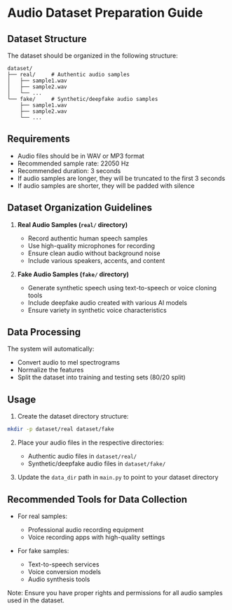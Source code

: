 # Audio Dataset Preparation Guide

## Dataset Structure
The dataset should be organized in the following structure:
```
dataset/
├── real/     # Authentic audio samples
│   ├── sample1.wav
│   ├── sample2.wav
│   └── ...
└── fake/     # Synthetic/deepfake audio samples
    ├── sample1.wav
    ├── sample2.wav
    └── ...
```

## Requirements
- Audio files should be in WAV or MP3 format
- Recommended sample rate: 22050 Hz
- Recommended duration: 3 seconds
- If audio samples are longer, they will be truncated to the first 3 seconds
- If audio samples are shorter, they will be padded with silence

## Dataset Organization Guidelines
1. **Real Audio Samples (`real/` directory)**
   - Record authentic human speech samples
   - Use high-quality microphones for recording
   - Ensure clean audio without background noise
   - Include various speakers, accents, and content

2. **Fake Audio Samples (`fake/` directory)**
   - Generate synthetic speech using text-to-speech or voice cloning tools
   - Include deepfake audio created with various AI models
   - Ensure variety in synthetic voice characteristics

## Data Processing
The system will automatically:
- Convert audio to mel spectrograms
- Normalize the features
- Split the dataset into training and testing sets (80/20 split)

## Usage
1. Create the dataset directory structure:
```bash
mkdir -p dataset/real dataset/fake
```

2. Place your audio files in the respective directories:
   - Authentic audio files in `dataset/real/`
   - Synthetic/deepfake audio files in `dataset/fake/`

3. Update the `data_dir` path in `main.py` to point to your dataset directory

## Recommended Tools for Data Collection
- For real samples:
  - Professional audio recording equipment
  - Voice recording apps with high-quality settings

- For fake samples:
  - Text-to-speech services
  - Voice conversion models
  - Audio synthesis tools

Note: Ensure you have proper rights and permissions for all audio samples used in the dataset.